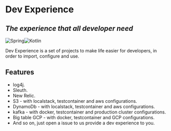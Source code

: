 # Dev Experience
## _The experience that all developer need_


![Spring](https://img.shields.io/badge/-Spring-6DB33F?style=flat-square&logo=spring&logoColor=white)![Kotlin](https://img.shields.io/badge/Kotlin-0095D5?&style=flat-square&logo=kotlin&logoColor=white)

Dev Experience is a set of projects to make life easier for developers, in order to import, configure and use.

## Features

- log4j.
- Sleuth.
- New Relic.
- S3 - with localstack, testcontainer and aws configurations.
- DynamoDb - with localstack, testcontainer and aws configurations.
- kafka - with docker, testcontainer and production cluster configurations.
- Big table GCP - with docker, testcontainer and GCP configurations.
- And so on, just open a issue to us provide a dev experience to you.
